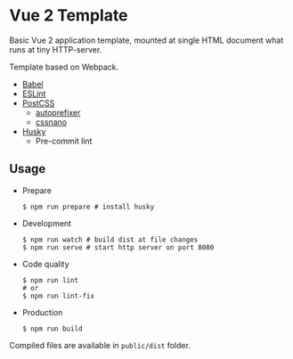 # Vue 2 Template

Basic Vue 2 application template, mounted at single HTML document what runs at tiny HTTP-server.

Template based on Webpack.

* [Babel](https://babeljs.io/)
* [ESLint](https://eslint.org/)
* [PostCSS](https://postcss.org/)
    * [autoprefixer](https://github.com/postcss/autoprefixer)
    * [cssnano](https://github.com/cssnano/cssnano)
* [Husky](https://typicode.github.io/husky/#/)
    * Pre-commit lint
    
## Usage

* Prepare
  ```shell
  $ npm run prepare # install husky
  ```
* Development
  ```shell
  $ npm run watch # build dist at file changes
  $ npm run serve # start http server on port 8080
  ```
* Code quality
  ```shell
  $ npm run lint
  # or
  $ npm run lint-fix
  ```
* Production
  ```shell
  $ npm run build 
  ```
  
Compiled files are available in `public/dist` folder.
